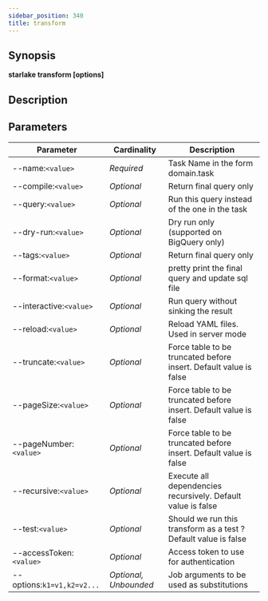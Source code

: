 ```yaml
---
sidebar_position: 340
title: transform
---
```



## Synopsis

**starlake transform [options]**

## Description


## Parameters

Parameter|Cardinality|Description
---|---|---
--name:`<value>`|*Required*|Task Name in the form domain.task
--compile:`<value>`|*Optional*|Return final query only
--query:`<value>`|*Optional*|Run this query instead of the one in the task
--dry-run:`<value>`|*Optional*|Dry run only (supported on BigQuery only)
--tags:`<value>`|*Optional*|Return final query only
--format:`<value>`|*Optional*|pretty print the final query and update sql file
--interactive:`<value>`|*Optional*|Run query without sinking the result
--reload:`<value>`|*Optional*|Reload YAML  files. Used in server mode
--truncate:`<value>`|*Optional*|Force table to be truncated before insert. Default value is false
--pageSize:`<value>`|*Optional*|Force table to be truncated before insert. Default value is false
--pageNumber:`<value>`|*Optional*|Force table to be truncated before insert. Default value is false
--recursive:`<value>`|*Optional*|Execute all dependencies recursively. Default value is false
--test:`<value>`|*Optional*|Should we run this transform as a test ? Default value is false
--accessToken:`<value>`|*Optional*|Access token to use for authentication
--options:`k1=v1,k2=v2...`|*Optional, Unbounded*|Job arguments to be used as substitutions
